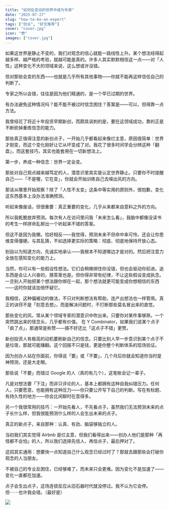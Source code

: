 ```yaml
---
title: "如何在变动的世界中成为专家"
date: "2025-07-27"
slug: "how-to-be-an-expert"
tags: ["创业", "好文推荐"]
cover: "cover.jpg"
icon: "😎"
images: ["cover.jpg"]
---
```

如果这世界是静止不变的，我们对观念的信心就能一路线性上升。某个想法经得起越多样、越严格的考验，就越可能是真的。许多人其实默默相信这一点——对「人性」这种变化不大的领域来说，这么想或许没错。



但对那些会变的东西——也就是几乎所有其他事物——你就不能再这样信任自己的判断了。



专家之所以会错，往往是因为他们精通的，是一个早已过期的世界。



有办法避免这种情况吗？能不能不被过时信念困住？答案是——可以，但得靠一点方法。



我曾经花了将近十年投资早期新创，而颇具讽刺的是，要在这领域成功，靠的正是不断砍掉重练信念的能力。



那些真正值得注意的新创点子，一开始几乎都看起来像烂主意，原因很简单：世界才刚变，而这个变化刚好让它从坏变成了对。我花了很多时间学会分辨这种「翻盘」，而这套技巧，其实也能套用在一切新想法上。



第一步，养成一种信念：世界一定会变。



那些对自己观点越来越笃定的人，潜意识里其实是认定世界静止。只要你不时提醒自己——「不是喔，它在变」，你就会开始训练自己去嗅出风的方向。



那该从哪里开始观察？除了「人性不太变」这条中等实用的原则外，很抱歉，变化这东西基本上没办法准确预测。



听起来像废话，但很重要：真正重要的变化，几乎从来都来自意料之外的方向。



所以我乾脆放弃预测。每次有人在访问里问我「未来怎么看」，我脑中都像没读书的考生一样拼命乱掰出一个听起来不错的答案。



但这不是因为我懒。恰好相反——我觉得，预测未来不但命中率可怜，还会让你思维变得僵硬。与其乱猜，不如选择更实际的策略：彻底、彻底地保持开放心态。



别自以为知道方向，先诚实地承认——我根本不知道哪边才是对的。然后把注意力全放在感知变化的能力上。



当然，你可以有一些假设性想法。它们会稍微绑住你没错，但也会驱动你前进。追东西是会让人兴奋的，猜答案也是。但你得非常有纪律，不让这些假设变成执念。
一旦别人开始把某个想法跟你绑在一起，那个想法就更可能变成你想相信的东西——这时你就该加倍怀疑它。



我相信，这种偏被动的做法，不只对判断想法有帮助，连产出想法也一样管用。真正的诀窍不是「刻意去想」，而是解决问题时，不打断那些莫名冒出来的直觉。



那些变化的风，常从某个领域专家的潜意识中吹出来。只要你对某件事够熟，一个突然跳出来的怪念头，几乎都有价值。
在 Y Combinator，如果我们说某个点子「疯了点」，那通常是称赞——搞不好还比「这点子不错」更赞。



新创投资人有极高的动机要刷新自己的信念。只要比别人早一步意识到某个点子不是垃圾，那就可能赚翻。这个回报不只是钱，更是你整个判断体系的现场验证。



因为创办人站在你面前，你得说「要」或「不要」，几个月后你就会知道你当时是神预测，还是大走眼。



那些说「不要」而错过 Google 的人（真的有几个），这笔帐会记一辈子。



凡是对想法要「下注」而非只评论的人，基本上都拥有这种自我纠错压力。任何人，只要愿意，也能拥有这种压力——你只要公开写下自己的判断。写在有标题、有持久性的地方——你会比闲聊时在意得多。



另一个我很常用的技巧：一开始先看人，不先看点子。虽然我们无法预测未来的点子长什么样，但我很能预测什么样的人会生出未来的点子。



真正的新点子，来自那种：认真、有劲、脑袋够独立的人。



当初我们其实觉得 Airbnb 是烂主意，但我们看得出来——创办人他们是那种「再怪都不会怕」的人，所以我们选择先信人、再信点子，最后押对了。



这招其实通用：想要快一点知道自己什么观念已经过时了？那就去跟那些会打破你观念的人当朋友。



不被自己的专业反困住，已经够难了，而未来只会更难。因为变化不是加速了——变化一直都在加速。



点子会生出点子，这场连锁反应从旧石器时代就没停过。我不认为它会停。
但⋯⋯也许我会错。（最好是）




![](https://prod-files-secure.s3.us-west-2.amazonaws.com/112d0858-5090-4d34-a606-b75eb8d65fd2/46476355-9cf3-4e99-9b7a-3531bc426380/1000202064.png?X-Amz-Algorithm=AWS4-HMAC-SHA256&X-Amz-Content-Sha256=UNSIGNED-PAYLOAD&X-Amz-Credential=ASIAZI2LB4663JUTG22V%2F20250820%2Fus-west-2%2Fs3%2Faws4_request&X-Amz-Date=20250820T134251Z&X-Amz-Expires=3600&X-Amz-Security-Token=IQoJb3JpZ2luX2VjEI3%2F%2F%2F%2F%2F%2F%2F%2F%2F%2FwEaCXVzLXdlc3QtMiJHMEUCIQCHFmWtyL1wR2bO2LXG9%2FKNnsn8p4DAw0G6k8I6p%2B%2FVQQIgAKpB%2FeC8y4Njv9Uhhu7mQ9UAC%2BCGajthrnEr2tkqe%2BAqiAQI1v%2F%2F%2F%2F%2F%2F%2F%2F%2F%2FARAAGgw2Mzc0MjMxODM4MDUiDGXuAavm1aevEgEnCyrcA%2BRHcWlAYrL5%2FqkdZuNrMdsSWSyQVNgC2b18L44U3F6jnmf%2B6x%2BU89PM0c5Y94HKAiHf9tiieDMX3MqFsfNcsiy1BQsz%2FEREk7V9cqtOUpRA8DyYzkV5FPS12ua6YMDaEavBV20r19xHR25vplZcqII4K1C2H1bq6%2B6%2F1VbGW%2FpxS690bleuvxaeFbeg4fFMeHLgxD7t4TW9iJSYloHHTM52rUfk3oTOsz2NAsKL4trwU25UhuzSje0%2FLhDdYv1%2FTKnc3M%2B0NuzuNoteuN%2B5BRZzaK08kfhRu76qEv%2FDqRTsJIoS6lGWCIoIk8A%2Bq%2F1xK0glSLjMFAEu3vEE92tU4GA7J2JUqNJoOXB62dkWiXeknX4ChrKIGgQw8LBc6xCU7oCo%2B22h2evyFVr9h5NhS%2BovGWIZw%2FWKa9wSPN5lZhyU7i%2FK9nNPv2WcwFwiK2eo88%2FdCwm2kKihiUK2S5ZIAYMlR3nZgzl0uBUHYlTUyJaprXvra%2FcUpd0iU%2BpxMNaEnnZ3vGCrgUkjJoQjLRMDatOcBoxna3Pytc9JiUyaLKHzxl9ZW%2FXC3A4ObPzNHtNF22dJYUVg3u6zcbKsJ%2BOFDsfxqV851%2Bn1dxoDNKYSusJCMIZn9sUbIOsMmZV7MI3%2BlsUGOqUBXbbXM40pdsnzqnSoNMWua2agffL15LtCkQXliS5kaEugD0n32AM%2Bs3aaXAkwSHH7y0uYHEeiEABsDE7XuOn8ML84T2Fe9%2FQVjuVr95lK7ei8BftZRQBhy9jaSBmraauSf%2BZL68r%2FbC%2BupQ18IX2GehE9IRaOBe36A3pDSX3%2BWzmE1j1Rm3k%2FcY%2FECT%2BbAHd15MdacJs79OYnvl4Pc8ynZELixCYK&X-Amz-Signature=29c5ed1b59d7335eb994d53bc89f3859dbaac5eace9bc7fe8b6a174450f5fd3b&X-Amz-SignedHeaders=host&x-amz-checksum-mode=ENABLED&x-id=GetObject)

